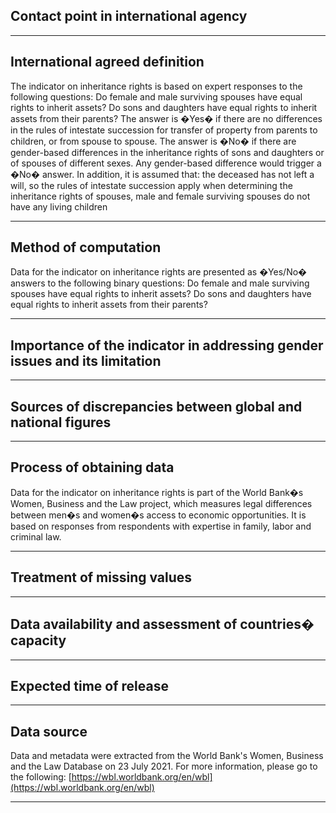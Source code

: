 ## Contact point in international agency

---

## International agreed definition

The indicator on inheritance rights is based on expert responses to the following questions: Do female and male surviving spouses have equal rights to inherit assets? Do sons and daughters have equal rights to inherit assets from their parents? The answer is �Yes� if there are no differences in the rules of intestate succession for transfer of property from parents to children, or from spouse to spouse. The answer is �No� if there are gender-based differences in the inheritance rights of sons and daughters or of spouses of different sexes. Any gender-based difference would trigger a �No� answer. In addition, it is assumed that: the deceased has not left a will, so the rules of intestate succession apply when determining the inheritance rights of spouses, male and female surviving spouses do not have any living children

---

## Method of computation

Data for the indicator on inheritance rights are presented as �Yes/No� answers to the following binary questions: Do female and male surviving spouses have equal rights to inherit assets? Do sons and daughters have equal rights to inherit assets from their parents?

---

## Importance of the indicator in addressing gender issues and its limitation

---

## Sources of discrepancies between global and national figures

---

## Process of obtaining data

Data for the indicator on inheritance rights is part of the World Bank�s Women, Business and the Law project, which measures legal differences between men�s and women�s access to economic opportunities. It is based on responses from respondents with expertise in family, labor and criminal law.

---

## Treatment of missing values

---

## Data availability and assessment of countries� capacity

---

## Expected time of release

---

## Data source

Data and metadata were extracted from the World Bank's Women, Business and the Law Database on 23 July 2021. For more information, please go to the following: [https://wbl.worldbank.org/en/wbl](https://wbl.worldbank.org/en/wbl)

---
